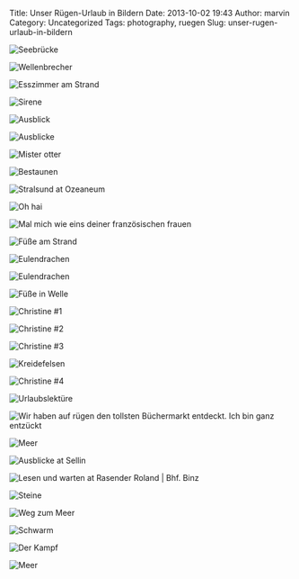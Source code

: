 Title: Unser Rügen-Urlaub in Bildern
Date: 2013-10-02 19:43
Author: marvin
Category: Uncategorized
Tags: photography, ruegen
Slug: unser-rugen-urlaub-in-bildern

![Seebrücke]({static}/images/9594096220_65ce41b9b2_b.jpg)

![Wellenbrecher]({static}/images/9594064854_64a5a10f2b_b.jpg)

![Esszimmer am Strand]({static}/images/10051381476_e5f946f6d6_b.jpg)

![Sirene]({static}/images/10051442323_eb1eab1842_b.jpg)

![Ausblick]({static}/images/9594117292_49206336bb_b.jpg)

![Ausblicke]({static}/images/10051275266_2b0dac8928_b.jpg)

![Mister otter]({static}/images/9598136681_dab3e4b8e4_b.jpg)

![Bestaunen]({static}/images/9601231976_eceb5efcc3_b.jpg)

![Stralsund at Ozeaneum]({static}/images/9598581673_6f40d2ed17_b.jpg)

![Oh hai]({static}/images/9603212657_39be832373_b.jpg)

![Mal mich wie eins deiner französischen frauen]({static}/images/9606451964_9122bfc6aa_b.jpg)

![Füße am Strand]({static}/images/9668767075_6c44321631_b.jpg)

![Eulendrachen]({static}/images/10051302196_24ac98f62a_b.jpg)

![Eulendrachen]({static}/images/10051313916_24e0815902_b.jpg)

![Füße in Welle]({static}/images/9668766723_3fd02cd851_b.jpg)

![Christine \#1]({static}/images/9668767445_dcf267f577_b.jpg)

![Christine \#2]({static}/images/9668776063_c16993a29d_b.jpg)

![Christine \#3]({static}/images/9668790307_4bff223122_b.jpg)

![Kreidefelsen]({static}/images/10051230615_87a9fd1863_b.jpg)

![Christine \#4]({static}/images/9672026450_eba3fcdf05_b.jpg)

![Urlaubslektüre]({static}/images/9633114214_06e995b6fb_b.jpg)

![Wir haben auf rügen den tollsten Büchermarkt entdeckt. Ich bin ganz entzückt]({static}/images/9629874757_1efd24bb49_b.jpg)

![Meer]({static}/images/10051216515_d221eae69a_b.jpg)

![Ausblicke at Sellin]({static}/images/9624107092_5192e79704_b.jpg)

![Lesen und warten at Rasender Roland | Bhf. Binz]({static}/images/9616577560_857ebeb9fd_b.jpg)

![Steine]({static}/images/9615882342_eda822873d_b.jpg)

![Weg zum Meer]({static}/images/9615874650_a61fc95e61_b.jpg)

![Schwarm]({static}/images/9606466720_a432389f03_b.jpg)

![Der Kampf]({static}/images/9606462852_75f1a322bc_b.jpg)

![Meer]({static}/images/9582390534_f2e3706200_b.jpg)

